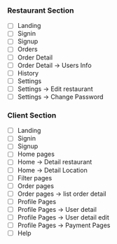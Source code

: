 ### Restaurant Section

* [ ] Landing
* [ ] Signin
* [ ] Signup
* [ ] Orders
* [ ] Order Detail
* [ ] Order Detail -> Users Info
* [ ] History
* [ ] Settings
* [ ] Settings -> Edit restaurant
* [ ] Settings -> Change Password

### Client Section

* [ ] Landing
* [ ] Signin
* [ ] Signup
* [ ] Home pages
* [ ] Home -> Detail restaurant
* [ ] Home -> Detail Location
* [ ] Filter pages
* [ ] Order pages
* [ ] Order pages -> list order detail
* [ ] Profile Pages
* [ ] Profile Pages -> User detail
* [ ] Profile Pages -> User detail edit
* [ ] Profile Pages -> Payment Pages
* [ ] Help
